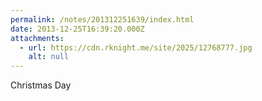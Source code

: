 ```yaml
---
permalink: /notes/201312251639/index.html
date: 2013-12-25T16:39:20.000Z
attachments:
  - url: https://cdn.rknight.me/site/2025/12768777.jpg
    alt: null
---
```


Christmas Day
